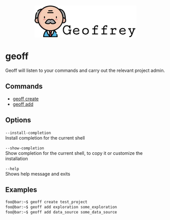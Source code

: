 <p align="center">
    <img src="static/images/geoffrey-logo.png">
</p>

# geoff

Geoff will listen to your commands and carry out the relevant project admin.

## Commands

* <a href="commands/create.md">geoff create</a>
* <a href="commands/add.md">geoff add</a>

## Options

`--install-completion`<br>
    Install completion for the current shell

`--show-completion`<br>
    Show completion for the current shell, to copy it or customize the installation

`--help`<br>
    Shows help message and exits

## Examples

```shell
foo@bar:~$ geoff create test_project
foo@bar:~$ geoff add exploration some_exploration
foo@bar:~$ geoff add data_source some_data_source
```
